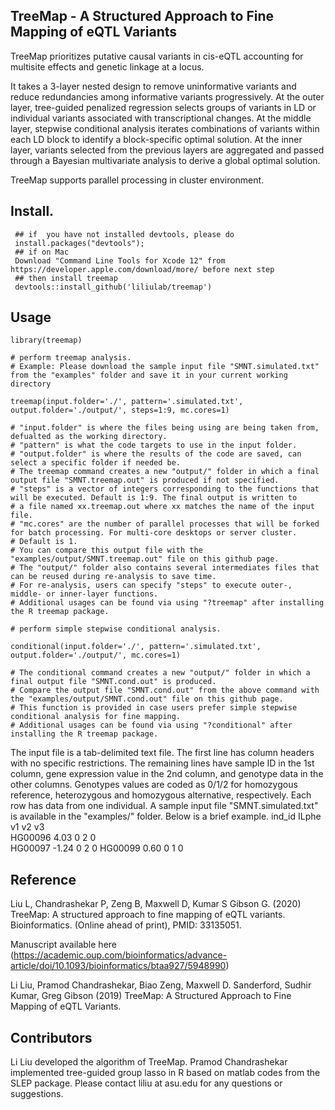 ## TreeMap - A Structured Approach to Fine Mapping of eQTL Variants
TreeMap prioritizes putative causal variants in cis-eQTL accounting for multisite effects and genetic linkage at a locus. 

It takes a 3-layer nested design to remove uninformative variants and reduce redundancies among informative variants progressively.  At the outer layer, tree-guided penalized regression selects groups of variants in LD or individual variants associated with transcriptional changes. At the middle layer, stepwise conditional analysis iterates combinations of variants within each LD block to identify a block-specific optimal solution. At the inner layer, variants selected from the previous layers are aggregated and passed through a Bayesian multivariate analysis to derive a global optimal solution. 

TreeMap supports parallel processing in cluster environment.

## Install. 
````
 ## if  you have not installed devtools, please do
 install.packages("devtools");
 ## if on Mac
 Download "Command Line Tools for Xcode 12" from https://developer.apple.com/download/more/ before next step
 ## then install treemap
 devtools::install_github('liliulab/treemap')
````

## Usage
```` 
library(treemap)

# perform treemap analysis. 
# Example: Please download the sample input file "SMNT.simulated.txt" from the "examples" folder and save it in your current working directory

treemap(input.folder='./', pattern='.simulated.txt', output.folder='./output/', steps=1:9, mc.cores=1)

# "input.folder" is where the files being using are being taken from, defualted as the working directory.
# "pattern" is what the code targets to use in the input folder.
# "output.folder" is where the results of the code are saved, can select a specific folder if needed be.
# The treemap command creates a new "output/" folder in which a final output file "SMNT.treemap.out" is produced if not specified.
# "steps" is a vector of integers corresponding to the functions that will be executed. Default is 1:9. The final output is written to
# a file named xx.treemap.out where xx matches the name of the input file.
# "mc.cores" are the number of parallel processes that will be forked for batch processing. For multi-core desktops or server cluster.
# Default is 1.
# You can compare this output file with the "examples/output/SMNT.treemap.out" file on this github page.
# The "output/" folder also contains several intermediates files that can be reused during re-analysis to save time. 
# For re-analysis, users can specify "steps" to execute outer-, middle- or inner-layer functions. 
# Additional usages can be found via using "?treemap" after installing the R treemap package.
 
# perform simple stepwise conditional analysis. 

conditional(input.folder='./', pattern='.simulated.txt', output.folder='./output/', mc.cores=1)

# The conditional command creates a new "output/" folder in which a final output file "SMNT.cond.out" is produced. 
# Compare the output file "SMNT.cond.out" from the above command with the "examples/output/SMNT.cond.out" file on this github page.  
# This function is provided in case users prefer simple stepwise conditional analysis for fine mapping. 
# Additional usages can be found via using "?conditional" after installing the R treemap package.
````

The input file is a tab-delimited text file. The first line has column headers with no specific restrictions. The remaining lines have sample ID in the 1st column, gene expression value in the 2nd column, and genotype data in the other columns. Genotypes values are coded as 0/1/2 for homozygous reference, heterozygous and homozygous alternative, respectively. Each row has data from one individual. A sample input file "SMNT.simulated.txt" is available in the "examples/" folder. Below is a brief example.
ind_id	ILphe	v1	v2	v3	
HG00096	4.03	0	2	0	
HG00097	-1.24	0	2	0
HG00099	0.60	0	1	0	

## Reference
Liu L, Chandrashekar P, Zeng B, Maxwell D, Kumar S Gibson G. (2020) TreeMap: A structured approach to fine mapping of eQTL variants. Bioinformatics. (Online ahead of print), PMID: 33135051.

Manuscript available here (https://academic.oup.com/bioinformatics/advance-article/doi/10.1093/bioinformatics/btaa927/5948990)

Li Liu, Pramod Chandrashekar, Biao Zeng, Maxwell D. Sanderford, Sudhir Kumar, Greg Gibson (2019) TreeMap: A Structured Approach to Fine Mapping of eQTL Variants.  

## Contributors
Li Liu developed the algorithm of TreeMap. Pramod Chandrashekar implemented tree-guided group lasso in R based on matlab codes from the SLEP package. Please contact liliu at asu.edu for any questions or suggestions.
